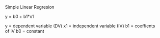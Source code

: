 Simple Linear Regresion

y = b0 + b1*x1

y = dependent variable (DV)
x1 = independent variable (IV)
b1 = coeffients of IV
b0 = constant
